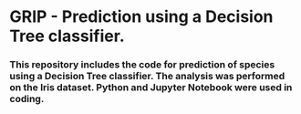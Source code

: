 # GRIP - Prediction using a Decision Tree classifier.
### This repository includes the code for prediction of species using a Decision Tree classifier. The analysis was performed on the Iris dataset. Python and Jupyter Notebook were used in coding.

